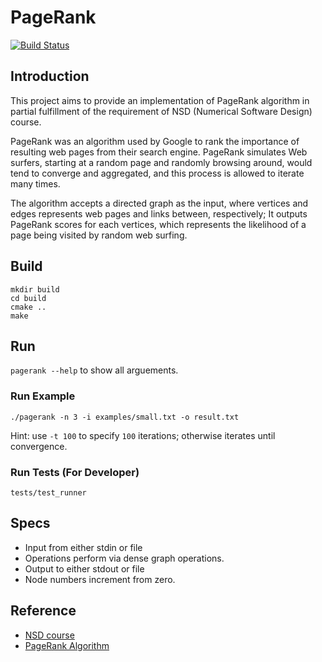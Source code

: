 # PageRank

[![Build Status](https://travis-ci.org/chengscott/pagerank.svg?branch=master)](https://travis-ci.org/chengscott/pagerank)

## Introduction

This project aims to provide an implementation of PageRank algorithm in partial fulfillment of the requirement of NSD (Numerical Software Design) course.

PageRank was an algorithm used by Google to rank the importance of resulting web pages from their search engine. PageRank simulates Web surfers, starting at a random page and randomly browsing around, would tend to converge and aggregated, and this process is allowed to iterate many times.

The algorithm accepts a directed graph as the input, where vertices and edges represents web pages and links between, respectively; It outputs PageRank scores for each vertices, which represents the likelihood of a page being visited by random web surfing.

## Build

```shell
mkdir build
cd build
cmake ..
make
```

## Run

`pagerank --help` to show all arguements.

### Run Example

```shell
./pagerank -n 3 -i examples/small.txt -o result.txt
```

Hint: use `-t 100` to specify `100` iterations; otherwise iterates until convergence.

### Run Tests (For Developer)

```shell
tests/test_runner
```

## Specs

- Input from either stdin or file
- Operations perform via dense graph operations.
- Output to either stdout or file
- Node numbers increment from zero.

## Reference

- [NSD course](https://github.com/yungyuc/nsd)
- [PageRank Algorithm](https://en.wikipedia.org/wiki/PageRank)